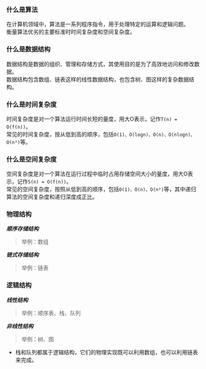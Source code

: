 ### 什么是算法  
在计算机领域中，算法是一系列程序指令，用于处理特定的运算和逻辑问题。  
衡量算法优劣的主要标准时时间复杂度和空间复杂度。  
### 什么是数据结构  
数据结构是数据的组织、管理和存储方式，其使用目的是为了高效地访问和修改数据。  
数据结构包含数组、链表这样的线性数据结构，也包含树、图这样的复杂数据结构。  
### 什么是时间复杂度  
时间复杂度是对一个算法运行时间长短的量度，用大O表示，记作`T(n) = O(f(n))`。  
常见的时间复杂度，按从低到高的顺序，包括`O(1)、O(logn)、O(n)、O(nlogn)、O(n²)`等。  
### 什么是空间复杂度  
空间复杂度是对一个算法在运行过程中临时占用存储空间大小的量度，用大O表示，记作`S(n) = O(f(n))`。  
常见的空间复杂度，按照从低到高的顺序，包括`O(1)、O(n)、O(n²)`等，其中递归算法的空间复杂度和递归深度成正比。  

### 物理结构
***顺序存储结构***  
>举例：数组   

***链式存储结构***  
>举例：链表    

### 逻辑结构  
***线性结构***  
>举例：顺序表、栈、队列  

***非线性结构***  
>举例：树、图   

* 栈和队列都属于逻辑结构，它们的物理实现既可以利用数组，也可以利用链表来完成。  


